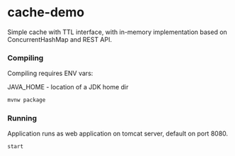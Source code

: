 # cache-demo

Simple cache with TTL interface, with in-memory implementation based on ConcurrentHashMap and REST API.

### Compiling
Compiling requires ENV vars:

JAVA_HOME - location of a JDK home dir

```sh
mvnw package
```

### Running
Application runs as web application on tomcat server, default on port 8080.

```sh
start
```
